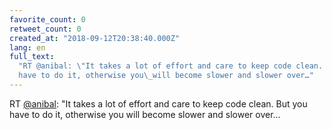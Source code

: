 ```yaml
---
favorite_count: 0
retweet_count: 0
created_at: "2018-09-12T20:38:40.000Z"
lang: en
full_text:
  "RT @anibal: \"It takes a lot of effort and care to keep code clean. But you
  have to do it, otherwise you\_will become slower and slower over…"
---
```


RT [@anibal](https://twitter.com/anibal): "It takes a lot of effort and care to
keep code clean. But you have to do it, otherwise you will become slower and
slower over…

